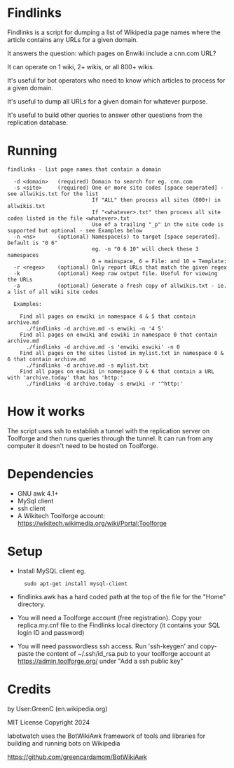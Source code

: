 Findlinks
===========
Findlinks is a script for dumping a list of Wikipedia page names where the article contains any URLs for a given domain.

It answers the question: which pages on Enwiki include a cnn.com URL?

It can operate on 1 wiki, 2+ wikis, or all 800+ wikis.

It's useful for bot operators who need to know which articles to process for a given domain.

It's useful to dump all URLs for a given domain for whatever purpose.

It's useful to build other queries to answer other questions from the replication database.

Running
==========

	findlinks - list page names that contain a domain
	
	  -d <domain>   (required) Domain to search for eg. cnn.com
	  -s <site>     (required) One or more site codes [space seperated] - see allwikis.txt for the list
	                           If "ALL" then process all sites (800+) in allwikis.txt
	                           If "<whatever>.txt" then process all site codes listed in the file <whatever>.txt
	                           Use of a trailing "_p" in the site code is supported but optional - see Examples below
	  -n <ns>       (optional) Namespace(s) to target [space seperated]. Default is "0 6"
	                           eg. -n "0 6 10" will check these 3 namespaces 
	                           0 = mainspace, 6 = File: and 10 = Template:
	  -r <regex>    (optional) Only report URLs that match the given regex
	  -k            (optional) Keep raw output file. Useful for viewing the URLs
	  -a            (optional) Generate a fresh copy of allwikis.txt - ie. a list of all wiki site codes
	
	  Examples:
	
	    Find all pages on enwiki in namespace 4 & 5 that contain archive.md
	      ./findlinks -d archive.md -s enwiki -n '4 5'
	    Find all pages on enwiki and eswiki in namespace 0 that contain archive.md
	      ./findlinks -d archive.md -s 'enwiki eswiki' -n 0
	    Find all pages on the sites listed in mylist.txt in namespace 0 & 6 that contain archive.md
	      ./findlinks -d archive.md -s mylist.txt
	    Find all pages on enwiki in namespace 0 & 6 that contain a URL with 'archive.today' that has 'http:'
	      ./findlinks -d archive.today -s enwiki -r '^http:'

How it works
=========
The script uses ssh to establish a tunnel with the replication server on Toolforge and then runs queries through the tunnel. It can run from any computer it doesn't need to be hosted on Toolforge.

Dependencies
====
* GNU awk 4.1+
* MySql client
* ssh client
* A Wikitech Toolforge account: https://wikitech.wikimedia.org/wiki/Portal:Toolforge

Setup 
=====
* Install MySQL client eg.

        sudo apt-get install mysql-client

* findlinks.awk has a hard coded path at the top of the file for the "Home" directory.

* You will need a Toolforge account (free registration). Copy your replica.my.cnf file to the Findlinks local directory (it contains your SQL login ID and password)

* You will need passwordless ssh access. Run 'ssh-keygen' and copy-paste the content of ~/.ssh/id_rsa.pub to your toolforge account at https://admin.toolforge.org/ under "Add a ssh public key"

Credits
==================
by User:GreenC (en.wikipedia.org)

MIT License Copyright 2024

Iabotwatch uses the BotWikiAwk framework of tools and libraries for building and running bots on Wikipedia

https://github.com/greencardamom/BotWikiAwk
